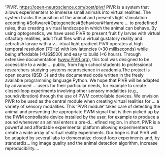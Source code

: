 'PiVR'. https://open-neuroscience.com/post/pivr/
PiVR is a system that allows experimenters to immerse small animals into virtual realities. The system tracks the position of the animal and presents light stimulation according  #Software#Optogenetics#Behaviour#Hardware ...
to predefined rules, thus creating a virtual landscape in which the animal can behave. By using optogenetics, we have used PiVR to present fruit fly larvae with virtual olfactory realities, adult fruit flies with a virtual gustatory reality and zebrafish larvae with a v...
irtual light gradient.PiVR operates at high temporal resolution (70Hz) with low latencies (<30 milliseconds) while being affordable (<US$500) and easy to build (<6 hours). Through extensive documentation (www.PiVR.org), this tool was designed to be accessible to a wide ...
public, from high school students to professional researchers studying systems neuroscience in academia.The project is open source (BSD-3) and the documented code written in the freely available programming language Python. We hope that PiVR will be adapted by advanced ...
users for their particular needs, for example to create closed-loop experiments involving other sensory modalities (e.g., sound/vibration) through the use of PWM controllable devices. We envision PiVR to be used as the central module when creating virtual realities for ...
a variety of sensory modalities. This ‘PiVR module’ takes care of detecting the animal and presenting the appropriate PWM signal that is then picked up by the PWM controllable device installed by the user, for example to produce a sound whenever an animal enters a pre-d...
efined region. In short, PiVR is a powerful and affordable experimental platform allowing experimenters to create a wide array of virtual reality experiments. Our hope is that PiVR will be adapted by several labs to democratize closed-loop experiments and, by standardiz...
ing image quality and the animal detection algorithm, increase reproducibility....
